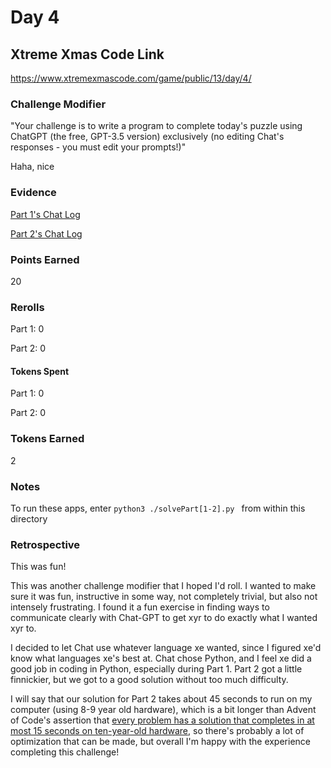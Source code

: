 # Day 4

## Xtreme Xmas Code Link

https://www.xtremexmascode.com/game/public/13/day/4/

### Challenge Modifier

"Your challenge is to write a program to complete today's puzzle using ChatGPT (the free, GPT-3.5 version) exclusively (no editing Chat's responses - you must edit your prompts!)"

Haha, nice

### Evidence

[Part 1's Chat Log](https://chat.openai.com/share/cce907a5-3ac0-4167-8406-59f0f4d4f4c9)

[Part 2's Chat Log](https://chat.openai.com/share/dcebcac1-7aa1-4a7a-9de9-e63aebd8c9bf)

### Points Earned

20

### Rerolls

Part 1: 0

Part 2: 0

#### Tokens Spent

Part 1: 0

Part 2: 0

### Tokens Earned

2

### Notes

To run these apps, enter `python3 ./solvePart[1-2].py ` from within this directory

### Retrospective

This was fun!

This was another challenge modifier that I hoped I'd roll. I wanted to make sure it was fun, instructive in some way, not completely trivial, but also not intensely frustrating. I found it a fun exercise in finding ways to communicate clearly with Chat-GPT to get xyr to do exactly what I wanted xyr to.

I decided to let Chat use whatever language xe wanted, since I figured xe'd know what languages xe's best at. Chat chose Python, and I feel xe did a good job in coding in Python, especially during Part 1. Part 2 got a little finnickier, but we got to a good solution without too much difficulty.

I will say that our solution for Part 2 takes about 45 seconds to run on my computer (using 8-9 year old hardware), which is a bit longer than Advent of Code's assertion that [every problem has a solution that completes in at most 15 seconds on ten-year-old hardware](https://adventofcode.com/2023/about), so there's probably a lot of optimization that can be made, but overall I'm happy with the experience completing this challenge!
